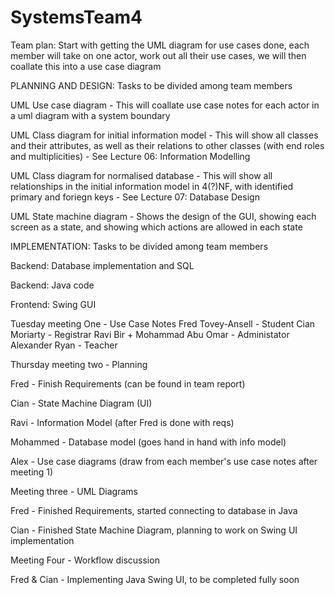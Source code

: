 # SystemsTeam4

Team plan: 
Start with getting the UML diagram for use cases done, each member will take on one actor, work out all their use cases, we will then coallate this into a use case diagram

PLANNING AND DESIGN: Tasks to be divided among team members

  UML Use case diagram - This will coallate use case notes for each actor in a uml diagram with a system boundary
  
  UML Class diagram for initial information model - This will show all classes and their attributes, as well as their relations to other     classes (with end roles and multiplicities) - See Lecture 06: Information Modelling 
  
  UML Class diagram for normalised database - This will show all relationships in the initial information model in 4(?)NF, with identified   primary and foriegn keys - See Lecture 07: Database Design
  
  UML State machine diagram - Shows the design of the GUI, showing each screen as a state, and showing which actions are allowed in each     state 
  
IMPLEMENTATION: Tasks to be divided among team members

  Backend: Database implementation and SQL
  
  Backend: Java code 
  
  Frontend: Swing GUI


Tuesday meeting One - Use Case Notes
  Fred Tovey-Ansell - Student
  Cian Moriarty	- Registrar
  Ravi Bir + Mohammad Abu Omar - Administator 
  Alexander Ryan - Teacher
  
Thursday meeting two - Planning 

Fred - Finish Requirements (can be found in team report)

Cian - State Machine Diagram (UI)

Ravi - Information Model (after Fred is done with reqs)

Mohammed - Database model (goes hand in hand with info model)

Alex - Use case diagrams (draw from each member's use case notes after meeting 1)

Meeting three - UML Diagrams

Fred - Finished Requirements, started connecting to database in Java

Cian - Finished State Machine Diagram, planning to work on Swing UI implementation

Meeting Four - Workflow discussion

Fred & Cian - Implementing Java Swing UI, to be completed fully soon
